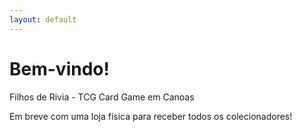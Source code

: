 ```yaml
---
layout: default
---
```


# Bem-vindo!

Filhos de Rivia - TCG Card Game em Canoas

Em breve com uma loja física para receber todos os colecionadores!
